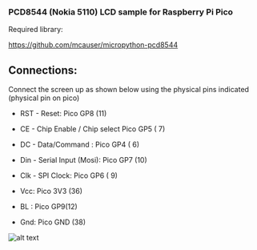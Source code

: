 ### PCD8544 (Nokia 5110) LCD sample for Raspberry Pi Pico

Required library:

https://github.com/mcauser/micropython-pcd8544

## Connections:
Connect the screen up as shown below using the
physical pins indicated (physical pin on pico)

- RST - Reset:                     Pico GP8 (11) 

- CE - Chip Enable / Chip select   Pico GP5 ( 7)

- DC - Data/Command :              Pico GP4 ( 6) 

- Din - Serial Input (Mosi):       Pico GP7 (10)

- Clk - SPI Clock:                 Pico GP6 ( 9)

- Vcc:                             Pico 3V3 (36)

- BL :                             Pico GP9(12)

- Gnd:                             Pico GND (38)

![alt text](https://https://github.com/Guitarman9119/Raspberry-Pi-Pico-/edit/main/nokia5110/schematic.png?raw=true)

